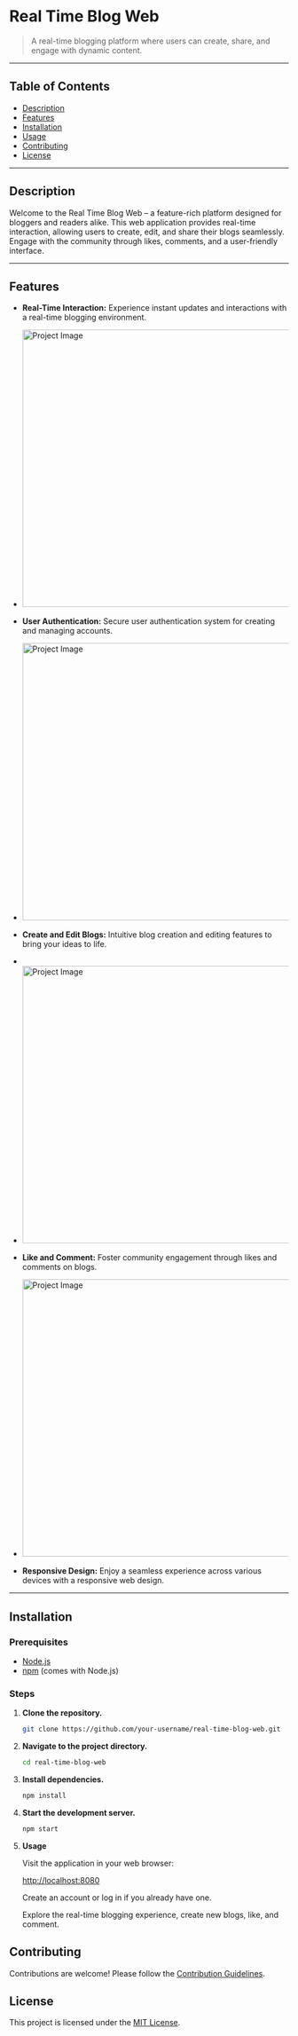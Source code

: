 # Real Time Blog Web
> A real-time blogging platform where users can create, share, and engage with dynamic content.

---

## Table of Contents

- [Description](#description)
- [Features](#features)
- [Installation](#installation)
- [Usage](#usage)
- [Contributing](#contributing)
- [License](#license)

---

## Description

Welcome to the Real Time Blog Web – a feature-rich platform designed for bloggers and readers alike. This web application provides real-time interaction, allowing users to create, edit, and share their blogs seamlessly. Engage with the community through likes, comments, and a user-friendly interface.

---




## Features

- **Real-Time Interaction:** Experience instant updates and interactions with a real-time blogging environment.

- <img src="https://i.imgur.com/4LaC9ql.png" alt="Project Image" width="1000" height="500">

- **User Authentication:** Secure user authentication system for creating and managing accounts.

- <img src="https://i.imgur.com/rYQU3jv.png" alt="Project Image" width="1000" height="500">

- **Create and Edit Blogs:** Intuitive blog creation and editing features to bring your ideas to life.
- 
- <img src="https://i.imgur.com/QpKbRQc.png" alt="Project Image" width="1000" height="500">

- **Like and Comment:** Foster community engagement through likes and comments on blogs.

-  <img src="https://i.imgur.com/ffAYCMz.png" alt="Project Image" width="1000" height="500">

- **Responsive Design:** Enjoy a seamless experience across various devices with a responsive web design.

---

## Installation

### Prerequisites

- [Node.js](https://nodejs.org/)
- [npm](https://www.npmjs.com/) (comes with Node.js)

### Steps

1. **Clone the repository.**

    ```bash
    git clone https://github.com/your-username/real-time-blog-web.git
    ```

2. **Navigate to the project directory.**

    ```bash
    cd real-time-blog-web
    ```

3. **Install dependencies.**

    ```bash
    npm install
    ```

4. **Start the development server.**

    ```bash
    npm start
    ```

5. **Usage**

    Visit the application in your web browser:

    [http://localhost:8080](http://localhost:8080)

    Create an account or log in if you already have one.

    Explore the real-time blogging experience, create new blogs, like, and comment.

## Contributing

Contributions are welcome! Please follow the [Contribution Guidelines](CONTRIBUTING.md).

## License

This project is licensed under the [MIT License](LICENSE).
